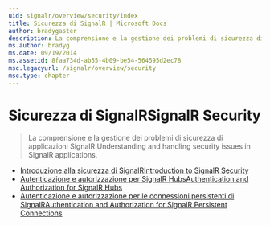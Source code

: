 ```yaml
---
uid: signalr/overview/security/index
title: Sicurezza di SignalR | Microsoft Docs
author: bradygaster
description: La comprensione e la gestione dei problemi di sicurezza di applicazioni SignalR.
ms.author: bradyg
ms.date: 09/19/2014
ms.assetid: 8faa734d-ab55-4b09-be54-564595d2ec78
msc.legacyurl: /signalr/overview/security
msc.type: chapter
---
```

<a name="signalr-security"></a><span data-ttu-id="aec2c-103">Sicurezza di SignalR</span><span class="sxs-lookup"><span data-stu-id="aec2c-103">SignalR Security</span></span>
====================
> <span data-ttu-id="aec2c-104">La comprensione e la gestione dei problemi di sicurezza di applicazioni SignalR.</span><span class="sxs-lookup"><span data-stu-id="aec2c-104">Understanding and handling security issues in SignalR applications.</span></span>


- [<span data-ttu-id="aec2c-105">Introduzione alla sicurezza di SignalR</span><span class="sxs-lookup"><span data-stu-id="aec2c-105">Introduction to SignalR Security</span></span>](introduction-to-security.md)
- [<span data-ttu-id="aec2c-106">Autenticazione e autorizzazione per SignalR Hubs</span><span class="sxs-lookup"><span data-stu-id="aec2c-106">Authentication and Authorization for SignalR Hubs</span></span>](hub-authorization.md)
- [<span data-ttu-id="aec2c-107">Autenticazione e autorizzazione per le connessioni persistenti di SignalR</span><span class="sxs-lookup"><span data-stu-id="aec2c-107">Authentication and Authorization for SignalR Persistent Connections</span></span>](persistent-connection-authorization.md)
